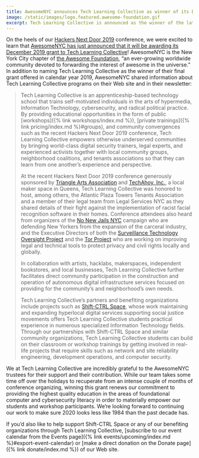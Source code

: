```yaml
---
title: AwesomeNYC announces Tech Learning Collective as winner of its December 2019 grant
image: /static/images/logo.featured.awesome-foundation.gif
excerpt: Tech Learning Collective is announced as the winner of the latest Awesome Foundation grant provided by the organization&rsquo;s New York City chapter. Read this post to learn more about AwesomeNYC and why they selected Tech Learning Collective as the recipient of their final grant in 2019.
---
```


On the heels of our [Hackers Next Door 2019](https://web.archive.org/web/20191212203844/https://hnd.techlearningcollective.com/) conference, we were excited to learn that [AwesomeNYC has just announced that it will be awarding its December 2019 grant to Tech Learning Collective](https://www.awesomefoundation.org/en/projects/132070-tech-learning-collective)! AwesomeNYC is the New York City chapter of [the Awesome Foundation](https://www.awesomefoundation.org/), &ldquo;an ever-growing worldwide community devoted to forwarding the interest of awesome in the universe.&rdquo; In addition to naming Tech Learning Collective as the winner of their final grant offered in calendar year 2019, AwesomeNYC shared information about Tech Learning Collective programs on their Web site and in their newsletter:

> Tech Learning Collective is an apprenticeship-based technology school that trains self-motivated individuals in the arts of hypermedia, Information Technology, cybersecurity, and radical political practice. By providing educational opportunities in the form of public [workshops]({% link workshops/index.md %}), [private trainings]({% link pricing/index.md %}#groups), and community convergences such as the recent Hackers Next Door 2019 conference, Tech Learning Collective empowers otherwise underserved communities by bringing world-class digital security trainers, legal experts, and experienced activists together with local community groups, neighborhood coalitions, and tenants associations so that they can learn from one another&rsquo;s experience and perspective.
>
> At the recent Hackers Next Door 2019 conference generously sponsored by [Triangle Arts Association](https://www.triangleartsnyc.org/) and [TechAhoy, Inc.](https://techahoy.org/), a local maker space in Queens, Tech Learning Collective was honored to host, among others, the Atlantic Plaza Towers Tenants Association and a member of their legal team from Legal Services NYC as they shared details of their fight against the implementation of racist facial recognition software in their homes. Conference attendees also heard from organizers of the [No New Jails NYC](https://www.nonewjails.nyc/) campaign who are defending New Yorkers from the expansion of the carceral industry, and the Executive Directors of both the [Surveillance Technology Oversight Project](https://www.stopspying.org/) and the [Tor Project](https://torproject.org/) who are working on improving legal and technical tools to protect privacy and civil rights locally and globally.
>
> In collaboration with artists, hacklabs, makerspaces, independent bookstores, and local businesses, Tech Learning Collective further facilitates direct community participation in the construction and operation of autonomous digital infrastructure services focused on providing for the community&rsquo;s and neighborhood&rsquo;s own needs.
>
> Tech Learning Collective&rsquo;s partners and benefiting organizations include projects such as [Shift-CTRL Space](https://shiftctrl.space/), whose work maintaining and expanding hyperlocal digital services supporting social justice movements offers Tech Learning Collective students practical experience in numerous specialized Information Technology fields. Through our partnerships with Shift-CTRL Space and similar community organizations, Tech Learning Collective students can build on their classroom or workshop trainings by getting involved in real-life projects that require skills such as network and site reliability engineering, development operations, and computer security.

We at Tech Learning Collective are incredibly grateful to the AwesomeNYC trustees for their support and their contribution. While our team takes some time off over the holidays to recuperate from an intense couple of months of conference organizing, winning this grant renews our commitment to providing the highest quality education in the areas of foundational computer and cybersecurity literacy in order to materially empower our students and workshop participants. We&rsquo;re looking forward to continuing our work to make sure 2020 looks less like 1984 than the past decade has.

If you&rsquo;d also like to help support Shift-CTRL Space or any of our benefiting organizations through Tech Learning Collective, [subscribe to our event calendar from the Events page]({% link events/upcoming/index.md %}#export-event-calendar) or [make a direct donation on the Donate page]({% link donate/index.md %}) of our Web site.
